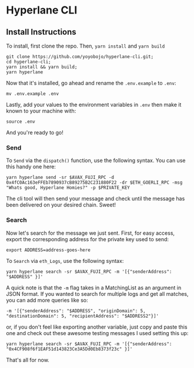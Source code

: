# Hyperlane CLI

## Install Instructions
To install, first clone the repo. Then, ``yarn install`` and ``yarn build``
```
git clone https://github.com/yoyobojo/hyperlane-cli.git;
cd hyperlane-cli;
yarn install && yarn build;
yarn hyperlane
```

Now that it's installed, go ahead and rename the `.env.example` to `.env`:
```
mv .env.example .env
```

Lastly, add your values to the environment variables in `.env` then make it known to your machine with:
```
source .env
```

And you're ready to go!


### Send 

To ``Send`` via the ``dispatch()`` function, use the following syntax. You can use this handy one here:
```
yarn hyperlane send -sr $AVAX_FUJI_RPC -d 0x4fC0Ac163eFFEb7890937cB89275B2C231880F22 -dr $ETH_GOERLI_RPC -msg "Whats good, Hyperlane Homies?" -p $PRIVATE_KEY
```

The cli tool will then send your message and check until the message has been delivered on your desired chain. Sweet!

### Search
Now let's search for the message we just sent. First, for easy access, export the corresponding address for the private key used to send:
```
export ADDRESS=address-goes-here
```

To ``Search`` via ``eth_Logs``, use the following syntax: 

```
yarn hyperlane search -sr $AVAX_FUJI_RPC -m '[{"senderAddress": "$ADDRESS" }]'
```

A quick note is that the ``-m`` flag takes in a MatchingList as an argument in JSON format. If you wanted to search for multiple logs and get all matches, you can add more queries like so: 
```
-m '[{"senderAddress": "$ADDRESS", "originDomain": 5, "destinationDomain": 5, "recipientAddress": "$ADDRESS2"}]'
```

or, if you don't feel like exporting another variable, just copy and paste this one and check out these awesome testing messages I used setting this up:
```
yarn hyperlane search -sr $AVAX_FUJI_RPC -m '[{"senderAddress": "0x4CF908f6f1EAF51d143823Ce3A5Dd0Eb8373f23c" }]'
```

That's all for now.
